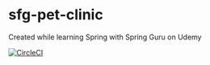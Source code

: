 # sfg-pet-clinic
Created while learning Spring with Spring Guru on Udemy

[![CircleCI](https://circleci.com/gh/mlooser/recipe-project.svg?style=svg)](https://circleci.com/gh/mlooser/recipe-project)
